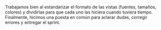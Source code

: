 Trabajamos bien al estandarizar el formato de las vistas (fuentes, tamaños, colores) y dividirlas para que cada uno las hiciera cuando tuviera tiempo. Finalmente, 
hicimos una puesta en común para aclarar dudas, corregir errores y entregar el sprint.  
